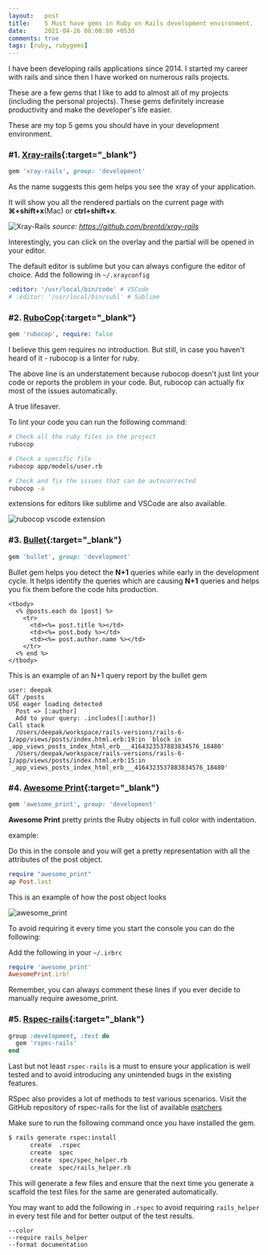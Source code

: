 ```yaml
---
layout:   post
title:    5 Must have gems in Ruby on Rails development environment.
date:     2021-04-26 08:00:00 +0530
comments: true
tags: [ruby, rubygems]
---
```


I have been developing rails applications since 2014.
I started my career with rails and since then I have worked on numerous
rails projects.

These are a few gems that I like to add to almost all of my projects
(including the personal projects).
These gems definitely increase productivity and make the developer's
life easier.

These are my top 5 gems you should have in your development environment.

<!--more-->

### #1. [Xray-rails](https://github.com/brentd/xray-rails){:target="_blank"}

```ruby
gem 'xray-rails', group: 'development'
```

As the name suggests this gem helps you see the xray of your application.

It will show you all the rendered partials on the current page with **⌘+shift+x**(Mac) or **ctrl+shift+x**.

![Xray-Rails]({{site.baseurl}}/assets/images/posts/xray-rails.png)
*source: https://github.com/brentd/xray-rails*

Interestingly, you can click on the overlay and the partial will be opened in your editor.

The default editor is sublime but you can always configure the editor of choice.
Add the following in `~/.xrayconfig`

```yaml
:editor: '/usr/local/bin/code' # VSCode
# :editor: '/usr/local/bin/subl' # Sublime
```

### #2. [RuboCop](https://github.com/rubocop/rubocop){:target="_blank"}

```ruby
gem 'rubocop', require: false
```

I believe this gem requires no introduction. But still, in case you haven't heard of it - rubocop is a linter for ruby.

The above line is an understatement because rubocop doesn't just lint your code
or reports the problem in your code.
But, rubocop can actually fix most of the issues automatically.

A true lifesaver.

To lint your code you can run the following command:

```bash
# Check all the ruby files in the project
rubocop

# Check a specific file
rubocop app/models/user.rb

# Check and fix the issues that can be autocorrected
rubocop -a
```

extensions for editors like sublime and VSCode are also available.

![rubocop vscode extension]({{site.baseurl}}/assets/images/posts/rubocop.png)

### #3. [Bullet](https://github.com/flyerhzm/bullet){:target="_blank"}

```ruby
gem 'bullet', group: 'development'
```

Bullet gem helps you detect the **N+1** queries while early in the development cycle.
It helps identify the queries which are causing **N+1** queries and helps you fix them before the code hits production.

```erb
<tbody>
  <% @posts.each do |post| %>
    <tr>
      <td><%= post.title %></td>
      <td><%= post.body %></td>
      <td><%= post.author.name %></td>
    </tr>
  <% end %>
</tbody>
```

This is an example of an N+1 query report by the bullet gem

```log
user: deepak
GET /posts
USE eager loading detected
  Post => [:author]
  Add to your query: .includes([:author])
Call stack
  /Users/deepak/workspace/rails-versions/rails-6-1/app/views/posts/index.html.erb:19:in `block in _app_views_posts_index_html_erb___4164323537883834576_18480'
  /Users/deepak/workspace/rails-versions/rails-6-1/app/views/posts/index.html.erb:15:in `_app_views_posts_index_html_erb___4164323537883834576_18480'
```

### #4. [Awesome Print](https://github.com/awesome-print/awesome_print){:target="_blank"}


```ruby
gem 'awesome_print', group: 'development'
```

**Awesome Print** pretty prints the Ruby objects in full color with indentation.

example:

Do this in the console and you will get a pretty representation with all the attributes of the post object.

```ruby
require "awesome_print"
ap Post.last
```

This is an example of how the post object looks

![awesome_print]({{site.baseurl}}/assets/images/posts/awesome_print.png)

To avoid requiring it every time you start the console you can do the following:

Add the following in your `~/.irbrc`

```ruby
require 'awesome_print'
AwesomePrint.irb!
```

Remember, you can always comment these lines if you ever decide to manually
require awesome_print.

### #5. [Rspec-rails](https://github.com/rspec/rspec-rails){:target="_blank"}

```ruby
group :development, :test do
  gem 'rspec-rails'
end
```

Last but not least `rspec-rails` is a must to ensure your application is
well tested and to avoid introducing any unintended bugs in the existing features.

RSpec also provides a lot of methods to test various scenarios. Visit the GitHub repository of rspec-rails for the list of available [matchers](https://github.com/rspec/rspec-rails#helpful-rails-matchers)

Make sure to run the following command once you have installed the gem.

```bash
$ rails generate rspec:install
      create  .rspec
      create  spec
      create  spec/spec_helper.rb
      create  spec/rails_helper.rb
```

This will generate a few files and ensure that the next time you generate a
scaffold the test files for the same are generated automatically.

You may want to add the following in `.rspec` to avoid requiring `rails_helper` in every test file and for better output of the test results.

```
--color
--require rails_helper
--format documentation
```
